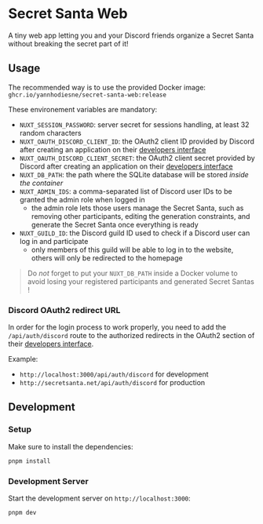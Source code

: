 # Secret Santa Web

A tiny web app letting you and your Discord friends organize a Secret Santa without breaking the secret part of it!

## Usage

The recommended way is to use the provided Docker image: `ghcr.io/yannhodiesne/secret-santa-web:release`

These environement variables are mandatory:
 - `NUXT_SESSION_PASSWORD`: server secret for sessions handling, at least 32 random characters
 - `NUXT_OAUTH_DISCORD_CLIENT_ID`: the OAuth2 client ID provided by Discord after creating an application on their [developers interface](https://discord.com/developers/applications)
 - `NUXT_OAUTH_DISCORD_CLIENT_SECRET`: the OAuth2 client secret provided by Discord after creating an application on their [developers interface](https://discord.com/developers/applications)
 - `NUXT_DB_PATH`: the path where the SQLite database will be stored *inside the container*
 - `NUXT_ADMIN_IDS`: a comma-separated list of Discord user IDs to be granted the admin role when logged in
   - the admin role lets those users manage the Secret Santa, such as removing other participants, editing the generation constraints, and generate the Secret Santa once everything is ready
 - `NUXT_GUILD_ID`: the Discord guild ID used to check if a Discord user can log in and participate
   - only members of this guild will be able to log in to the website, others will only be redirected to the homepage

> Do *not* forget to put your `NUXT_DB_PATH` inside a Docker volume to avoid losing your registered participants and generated Secret Santas !

### Discord OAuth2 redirect URL

In order for the login process to work properly, you need to add the `/api/auth/discord` route to the authorized redirects in the OAuth2 section of their [developers interface](https://discord.com/developers/applications).

Example:
 - `http://localhost:3000/api/auth/discord` for development
 - `http://secretsanta.net/api/auth/discord` for production

## Development

### Setup

Make sure to install the dependencies:

```bash
pnpm install
```

### Development Server

Start the development server on `http://localhost:3000`:

```bash
pnpm dev
```
